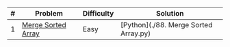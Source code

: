 | #  | Problem | Difficulty | Solution |
|----|----------|------------|----------|
| 1  | [Merge Sorted Array](https://leetcode.com/problems/merge-sorted-array/description/?envType=study-plan-v2&envId=top-interview-150) | Easy | [Python](./88. Merge Sorted Array.py) |
